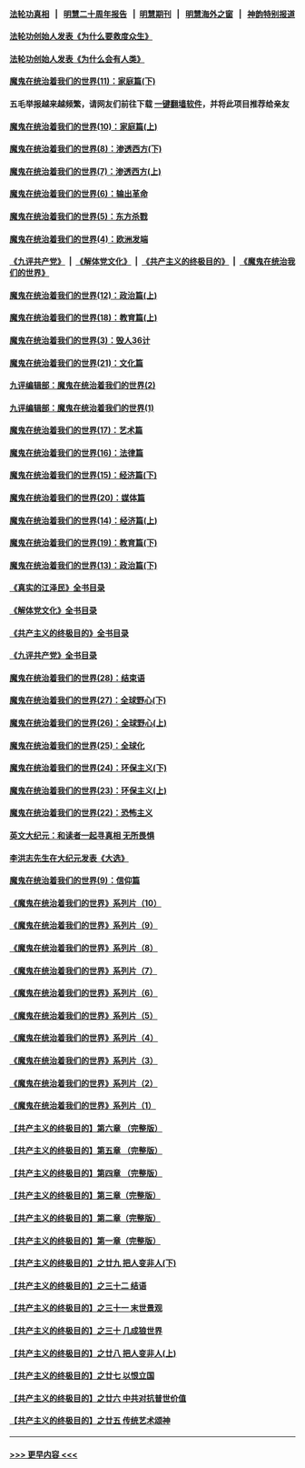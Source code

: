 #### [法轮功真相](https://github.com/gfw-breaker/truth/blob/master/README.md?t=0) &nbsp;&nbsp;|&nbsp;&nbsp; [明慧二十周年报告](https://github.com/gfw-breaker/mh-reports/blob/master/README.md?t=0) &nbsp;&nbsp;|&nbsp;&nbsp;[明慧期刊](https://github.com/gfw-breaker/mh-qikan) &nbsp;&nbsp;|&nbsp;&nbsp; [明慧海外之窗](https://github.com/gfw-breaker/mh-news/blob/master/README.md?t=0) &nbsp;&nbsp;|&nbsp;&nbsp; [神韵特别报道](https://github.com/gfw-breaker/mh-news/blob/master/shenyun.md?t=0)
#### [法轮功创始人发表《为什么要救度众生》](../pages/nsc422/n13975246.md?t=05260643) 
#### [法轮功创始人发表《为什么会有人类》](../pages/nsc422/n13912117.md?t=05260643) 
#### [魔鬼在统治着我们的世界(11)：家庭篇(下)](../pages/nsc422/n10440961.md?t=05260643) 
#### 五毛举报越来越频繁，请网友们前往下载 [一键翻墙软件](https://github.com/gfw-breaker/ssr-accounts)，并将此项目推荐给亲友
#### [魔鬼在统治着我们的世界(10)：家庭篇(上)](../pages/nsc422/n10435448.md?t=05260643) 
#### [魔鬼在统治着我们的世界(8)：渗透西方(下)](../pages/nsc422/n10429603.md?t=05260643) 
#### [魔鬼在统治着我们的世界(7)：渗透西方(上)](../pages/nsc422/n10426013.md?t=05260643) 
#### [魔鬼在统治着我们的世界(6)：输出革命](../pages/nsc422/n10421536.md?t=05260643) 
#### [魔鬼在统治着我们的世界(5)：东方杀戮](../pages/nsc422/n10417707.md?t=05260643) 
#### [魔鬼在统治着我们的世界(4)：欧洲发端](../pages/nsc422/n10414890.md?t=05260643) 
#### [《九评共产党》](https://github.com/begood0513/9ping.md/blob/master/README.md) &nbsp;|&nbsp; [《解体党文化》](../../../../jtdwh.md/blob/master/README.md)  &nbsp;|&nbsp; [《共产主义的终极目的》](../../../../gczydzjmd.md/blob/master/README.md) &nbsp;|&nbsp; [《魔鬼在统治我们的世界》](../../../../mgztzwmdsj.md/blob/master/README.md) 
#### [魔鬼在统治着我们的世界(12)：政治篇(上)](../pages/nsc422/n10444576.md?t=05260643) 
#### [魔鬼在统治着我们的世界(18)：教育篇(上)](../pages/nsc422/n10526970.md?t=05260643) 
#### [魔鬼在统治着我们的世界(3)：毁人36计](../pages/nsc422/n10411583.md?t=05260643) 
#### [魔鬼在统治着我们的世界(21)：文化篇](../pages/nsc422/n10597706.md?t=05260643) 
#### [九评编辑部：魔鬼在统治着我们的世界(2)](../pages/nsc422/n10410036.md?t=05260643) 
#### [九评编辑部：魔鬼在统治着我们的世界(1)](../pages/nsc422/n10406825.md?t=05260643) 
#### [魔鬼在统治着我们的世界(17)：艺术篇](../pages/nsc422/n10499093.md?t=05260643) 
#### [魔鬼在统治着我们的世界(16)：法律篇](../pages/nsc422/n10485969.md?t=05260643) 
#### [魔鬼在统治着我们的世界(15)：经济篇(下)](../pages/nsc422/n10469975.md?t=05260643) 
#### [魔鬼在统治着我们的世界(20)：媒体篇](../pages/nsc422/n10586579.md?t=05260643) 
#### [魔鬼在统治着我们的世界(14)：经济篇(上)](../pages/nsc422/n10457370.md?t=05260643) 
#### [魔鬼在统治着我们的世界(19)：教育篇(下)](../pages/nsc422/n10564808.md?t=05260643) 
#### [魔鬼在统治着我们的世界(13)：政治篇(下)](../pages/nsc422/n10448270.md?t=05260643) 
#### [《真实的江泽民》全书目录](../pages/nsc422/n13721399.md?t=05260643) 
#### [《解体党文化》全书目录](../pages/nsc422/n13721157.md?t=05260643) 
#### [《共产主义的终极目的》全书目录](../pages/nsc422/n13721048.md?t=05260643) 
#### [《九评共产党》全书目录](../pages/nsc422/n13708085.md?t=05260643) 
#### [魔鬼在统治着我们的世界(28)：结束语](../pages/nsc422/n10936246.md?t=05260643) 
#### [魔鬼在统治着我们的世界(27)：全球野心(下)](../pages/nsc422/n10928319.md?t=05260643) 
#### [魔鬼在统治着我们的世界(26)：全球野心(上)](../pages/nsc422/n10900318.md?t=05260643) 
#### [魔鬼在统治着我们的世界(25)：全球化](../pages/nsc422/n10788205.md?t=05260643) 
#### [魔鬼在统治着我们的世界(24)：环保主义(下)](../pages/nsc422/n10695307.md?t=05260643) 
#### [魔鬼在统治着我们的世界(23)：环保主义(上)](../pages/nsc422/n10688613.md?t=05260643) 
#### [魔鬼在统治着我们的世界(22)：恐怖主义](../pages/nsc422/n10614727.md?t=05260643) 
#### [英文大纪元：和读者一起寻真相 无所畏惧](../pages/nsc422/n12542027.md?t=05260643) 
#### [李洪志先生在大纪元发表《大选》](../pages/nsc422/n12534746.md?t=05260643) 
#### [魔鬼在统治着我们的世界(9)：信仰篇](../pages/nsc422/n10432159.md?t=05260643) 
#### [《魔鬼在统治着我们的世界》系列片（10）](../pages/nsc422/n12292670.md?t=05260643) 
#### [《魔鬼在统治着我们的世界》系列片（9）](../pages/nsc422/n12290859.md?t=05260643) 
#### [《魔鬼在统治着我们的世界》系列片（8）](../pages/nsc422/n12287445.md?t=05260643) 
#### [《魔鬼在统治着我们的世界》系列片（7）](../pages/nsc422/n12283425.md?t=05260643) 
#### [《魔鬼在统治着我们的世界》系列片（6）](../pages/nsc422/n12282314.md?t=05260643) 
#### [《魔鬼在统治着我们的世界》系列片（5）](../pages/nsc422/n12281419.md?t=05260643) 
#### [《魔鬼在统治着我们的世界》系列片（4）](../pages/nsc422/n12274024.md?t=05260643) 
#### [《魔鬼在统治着我们的世界》系列片（3）](../pages/nsc422/n12271322.md?t=05260643) 
#### [《魔鬼在统治着我们的世界》系列片（2）](../pages/nsc422/n12269049.md?t=05260643) 
#### [《魔鬼在统治着我们的世界》系列片（1）](../pages/nsc422/n12267575.md?t=05260643) 
#### [【共产主义的终极目的】第六章 （完整版）](../pages/nsc422/n11428913.md?t=05260643) 
#### [【共产主义的终极目的】第五章 （完整版）](../pages/nsc422/n11428912.md?t=05260643) 
#### [【共产主义的终极目的】第四章 （完整版）](../pages/nsc422/n11428907.md?t=05260643) 
#### [【共产主义的终极目的】第三章（完整版）](../pages/nsc422/n11428848.md?t=05260643) 
#### [【共产主义的终极目的】第二章（完整版）](../pages/nsc422/n11428831.md?t=05260643) 
#### [【共产主义的终极目的】第一章（完整版）](../pages/nsc422/n11417651.md?t=05260643) 
#### [【共产主义的终极目的】之廿九 把人变非人(下)](../pages/nsc422/n11344140.md?t=05260643) 
#### [【共产主义的终极目的】之三十二 结语](../pages/nsc422/n11360535.md?t=05260643) 
#### [【共产主义的终极目的】之三十一 末世景观](../pages/nsc422/n11351129.md?t=05260643) 
#### [【共产主义的终极目的】之三十 几成狼世界](../pages/nsc422/n11348280.md?t=05260643) 
#### [【共产主义的终极目的】之廿八 把人变非人(上)](../pages/nsc422/n11340492.md?t=05260643) 
#### [【共产主义的终极目的】之廿七 以恨立国](../pages/nsc422/n11336944.md?t=05260643) 
#### [【共产主义的终极目的】之廿六 中共对抗普世价值](../pages/nsc422/n11324785.md?t=05260643) 
#### [【共产主义的终极目的】之廿五 传统艺术颂神](../pages/nsc422/n11296396.md?t=05260643) 

----
#### [ >>> 更早内容 <<< ](../indexes/nsc422-earlier.md)
